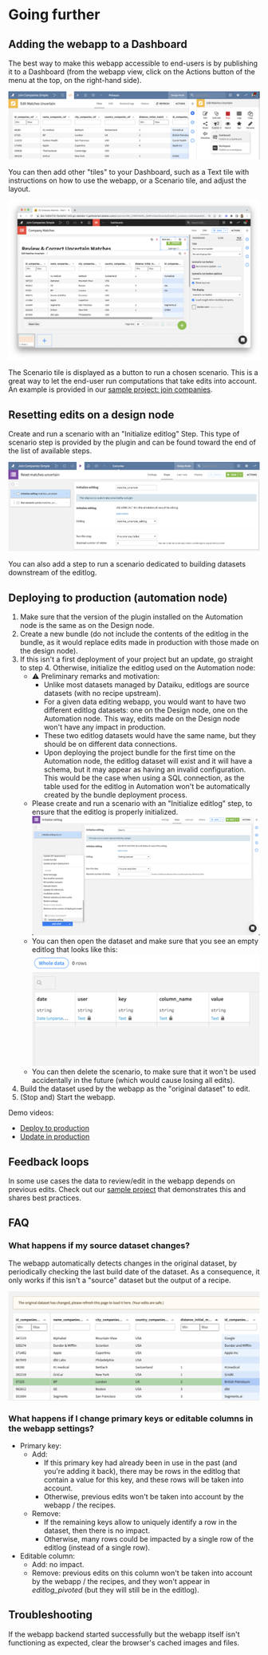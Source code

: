 # Going further

## Adding the webapp to a Dashboard

The best way to make this webapp accessible to end-users is by publishing it to a Dashboard (from the webapp view, click on the Actions button of the menu at the top, on the right-hand side).

![](publish_dashboard.png)

You can then add other "tiles" to your Dashboard, such as a Text tile with instructions on how to use the webapp, or a Scenario tile, and adjust the layout.

![](dashboard_edit.png)

The Scenario tile is displayed as a button to run a chosen scenario. This is a great way to let the end-user run computations that take edits into account. An example is provided in our [sample project: join companies](sample-project-join-companies).

## Resetting edits on a design node

Create and run a scenario with an "Initialize editlog" Step. This type of scenario step is provided by the plugin and can be found toward the end of the list of available steps.

![](scenario_initialize_editlog.png)

You can also add a step to run a scenario dedicated to building datasets downstream of the editlog.

## Deploying to production (automation node)

1. Make sure that the version of the plugin installed on the Automation node is the same as on the Design node.
2. Create a new bundle (do not include the contents of the editlog in the bundle, as it would replace edits made in production with those made on the design node).
3. If this isn't a first deployment of your project but an update, go straight to step 4. Otherwise, initialize the editlog used on the Automation node:
   * ⚠️ Preliminary remarks and motivation:
     * Unlike most datasets managed by Dataiku, editlogs are source datasets (with no recipe upstream).
     * For a given data editing webapp, you would want to have two different editlog datasets: one on the Design node, one on the Automation node. This way, edits made on the Design node won't have any impact in production.
     * These two editlog datasets would have the same name, but they should be on different data connections.
     * Upon deploying the project bundle for the first time on the Automation node, the editlog dataset will exist and it will have a schema, but it may appear as having an invalid configuration. This would be the case when using a SQL connection, as the table used for the editlog in Automation won't be automatically created by the bundle deployment process.
   * Please create and run a scenario with an "Initialize editlog" step, to ensure that the editlog is properly initialized. ![](scenario_step.png)
   * You can then open the dataset and make sure that you see an empty editlog that looks like this: ![](empty_editlog.png)
   * You can then delete the scenario, to make sure that it won't be used accidentally in the future (which would cause losing all edits).
4. Build the dataset used by the webapp as the "original dataset" to edit.
5. (Stop and) Start the webapp.

Demo videos:
* [Deploy to production](https://www.loom.com/share/e47c5d09871741c48062e3547108bb39)
* [Update in production](https://www.loom.com/share/8b806a65e50a4406b9ec3d4a31495205)

## Feedback loops

In some use cases the data to review/edit in the webapp depends on previous edits. Check out our [sample project](sample-project-join-companies) that demonstrates this and shares best practices.

## FAQ

### What happens if my source dataset changes?

The webapp automatically detects changes in the original dataset, by periodically checking the last build date of the dataset. As a consequence, it only works if this isn't a "source" dataset but the output of a recipe.

![](refresh_data.png)

### What happens if I change primary keys or editable columns in the webapp settings?

* Primary key:
  * Add:
    * If this primary key had already been in use in the past (and you're adding it back), there may be rows in the editlog that contain a value for this key, and these rows will be taken into account.
    * Otherwise, previous edits won't be taken into account by the webapp / the recipes.
  * Remove:
    * If the remaining keys allow to uniquely identify a row in the dataset, then there is no impact.
    * Otherwise, many rows could be impacted by a single row of the editlog (instead of a single row).
* Editable column:
  * Add: no impact.
  * Remove: previous edits on this column won't be taken into account by the webapp / the recipes, and they won't appear in _editlog\_pivoted_ (but they will still be in the editlog).

## Troubleshooting

If the webapp backend started successfully but the webapp itself isn't functioning as expected, clear the browser's cached images and files.
